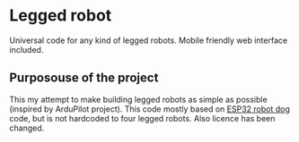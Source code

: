 # Legged robot
Universal code for any kind of legged robots. Mobile friendly web interface included.

## Purposouse of the project
This my attempt to make building legged robots as simple as possible (inspired by ArduPilot project). 
This code mostly based on [ESP32 robot dog](https://github.com/SovGVD/esp32-robot-dog-code) code, but is not hardcoded to four legged robots. Also licence has been changed. 
